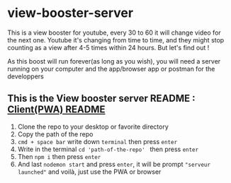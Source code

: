 # view-booster-server
This is a view booster for youtube, every 30 to 60 it will change video for the next one.
Youtube it's changing from time to time, 
and they might stop counting as a view after 4-5 times within 24 hours.
But let's find out !

As this boost will run forever(as long as you wish), you will need a server running on your computer 
and the app/browser app or postman for the developpers 

This is the View booster server README :  [Client(PWA) README](https://github.com/voyagebagage/view-booster-pwa)
---

1. Clone the repo to your desktop or favorite directory
2. Copy the path of the repo
3. ``` cmd + space bar ``` write down ```terminal``` then press ```enter```
4. Write in the terminal ```cd 'path-of-the-repo' ``` then press ```enter```
5. Then ```npm i``` then press ```enter```
6. And last ```nodemon start``` and press ```enter```, it will be prompt ```"serveur launched"``` and voilà, just use the PWA or browser




